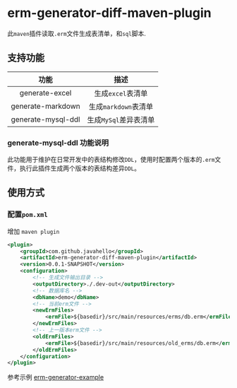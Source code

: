 # erm-generator-diff-maven-plugin
此`maven`插件读取`.erm`文件生成表清单，和`sql`脚本.

## 支持功能
功能|描述
:---:|:---:
generate-excel|生成`excel`表清单
generate-markdown|生成`markdown`表清单
generate-mysql-ddl|生成`MySql`差异表清单

### generate-mysql-ddl 功能说明
此功能用于维护在日常开发中的表结构修改`DDL`，使用时配置两个版本的`.erm`文件，执行此插件生成两个版本的表结构差异`DDL`。

## 使用方式
### 配置`pom.xml`

增加 `maven plugin`
```xml
<plugin>
    <groupId>com.github.javahello</groupId>
    <artifactId>erm-generator-diff-maven-plugin</artifactId>
    <version>0.0.1-SNAPSHOT</version>
    <configuration>
        <!-- 生成文件输出目录 -->
        <outputDirectory>./.dev-out</outputDirectory>
        <!-- 数据库名 -->
        <dbName>demo</dbName>
        <!-- 当前erm文件 -->
        <newErmFiles>
            <ermFile>${basedir}/src/main/resources/erms/db.erm</ermFile>
        </newErmFiles>
        <!-- 上一版本erm文件 -->
        <oldErmFiles>
            <ermFile>${basedir}/src/main/resources/old_erms/db.erm</ermFile>
        </oldErmFiles>
    </configuration>
</plugin>
```


参考示例 [erm-generator-example](./erm-generator-example)